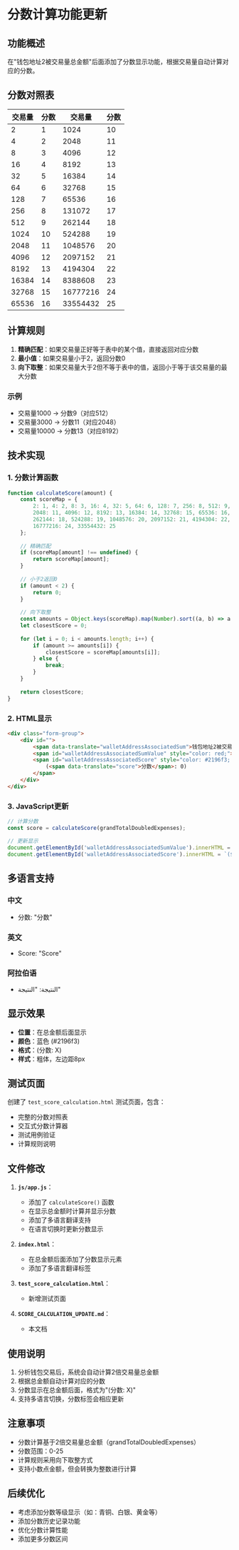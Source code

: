 # 分数计算功能更新

## 功能概述

在"钱包地址2被交易量总金额"后面添加了分数显示功能，根据交易量自动计算对应的分数。

## 分数对照表

| 交易量 | 分数 | 交易量 | 分数 |
|--------|------|--------|------|
| 2 | 1 | 1024 | 10 |
| 4 | 2 | 2048 | 11 |
| 8 | 3 | 4096 | 12 |
| 16 | 4 | 8192 | 13 |
| 32 | 5 | 16384 | 14 |
| 64 | 6 | 32768 | 15 |
| 128 | 7 | 65536 | 16 |
| 256 | 8 | 131072 | 17 |
| 512 | 9 | 262144 | 18 |
| 1024 | 10 | 524288 | 19 |
| 2048 | 11 | 1048576 | 20 |
| 4096 | 12 | 2097152 | 21 |
| 8192 | 13 | 4194304 | 22 |
| 16384 | 14 | 8388608 | 23 |
| 32768 | 15 | 16777216 | 24 |
| 65536 | 16 | 33554432 | 25 |

## 计算规则

1. **精确匹配**：如果交易量正好等于表中的某个值，直接返回对应分数
2. **最小值**：如果交易量小于2，返回分数0
3. **向下取整**：如果交易量大于2但不等于表中的值，返回小于等于该交易量的最大分数

### 示例
- 交易量1000 → 分数9（对应512）
- 交易量3000 → 分数11（对应2048）
- 交易量10000 → 分数13（对应8192）

## 技术实现

### 1. 分数计算函数
```javascript
function calculateScore(amount) {
    const scoreMap = {
        2: 1, 4: 2, 8: 3, 16: 4, 32: 5, 64: 6, 128: 7, 256: 8, 512: 9, 1024: 10,
        2048: 11, 4096: 12, 8192: 13, 16384: 14, 32768: 15, 65536: 16, 131072: 17,
        262144: 18, 524288: 19, 1048576: 20, 2097152: 21, 4194304: 22, 8388608: 23,
        16777216: 24, 33554432: 25
    };
    
    // 精确匹配
    if (scoreMap[amount] !== undefined) {
        return scoreMap[amount];
    }
    
    // 小于2返回0
    if (amount < 2) {
        return 0;
    }
    
    // 向下取整
    const amounts = Object.keys(scoreMap).map(Number).sort((a, b) => a - b);
    let closestScore = 0;
    
    for (let i = 0; i < amounts.length; i++) {
        if (amount >= amounts[i]) {
            closestScore = scoreMap[amounts[i]];
        } else {
            break;
        }
    }
    
    return closestScore;
}
```

### 2. HTML显示
```html
<div class="form-group">
    <div id="">
        <span data-translate="walletAddressAssociatedSum">钱包地址2被交易量总金额</span>: 
        <span id="walletAddressAssociatedSumValue" style="color: red;">0.0000</span>
        <span id="walletAddressAssociatedScore" style="color: #2196f3; font-weight: bold; margin-left: 8px;">
            (<span data-translate="score">分数</span>: 0)
        </span>
    </div>
</div>
```

### 3. JavaScript更新
```javascript
// 计算分数
const score = calculateScore(grandTotalDoubledExpenses);

// 更新显示
document.getElementById('walletAddressAssociatedSumValue').innerHTML = `${formattedGrandTotalDoubledExpenses}`;
document.getElementById('walletAddressAssociatedScore').innerHTML = `(${languageManager.getText('score')}: ${score})`;
```

## 多语言支持

### 中文
- 分数: "分数"

### 英文
- Score: "Score"

### 阿拉伯语
- النتيجة: "النتيجة"

## 显示效果

- **位置**：在总金额后面显示
- **颜色**：蓝色 (#2196f3)
- **格式**：(分数: X)
- **样式**：粗体，左边距8px

## 测试页面

创建了 `test_score_calculation.html` 测试页面，包含：
- 完整的分数对照表
- 交互式分数计算器
- 测试用例验证
- 计算规则说明

## 文件修改

1. **`js/app.js`**：
   - 添加了 `calculateScore()` 函数
   - 在显示总金额时计算并显示分数
   - 添加了多语言翻译支持
   - 在语言切换时更新分数显示

2. **`index.html`**：
   - 在总金额后面添加了分数显示元素
   - 添加了多语言翻译标签

3. **`test_score_calculation.html`**：
   - 新增测试页面

4. **`SCORE_CALCULATION_UPDATE.md`**：
   - 本文档

## 使用说明

1. 分析钱包交易后，系统会自动计算2倍交易量总金额
2. 根据总金额自动计算对应的分数
3. 分数显示在总金额后面，格式为"(分数: X)"
4. 支持多语言切换，分数标签会相应更新

## 注意事项

- 分数计算基于2倍交易量总金额（grandTotalDoubledExpenses）
- 分数范围：0-25
- 计算规则采用向下取整方式
- 支持小数点金额，但会转换为整数进行计算

## 后续优化

- 考虑添加分数等级显示（如：青铜、白银、黄金等）
- 添加分数历史记录功能
- 优化分数计算性能
- 添加更多分数区间 